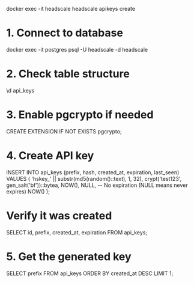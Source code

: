 docker exec -it headscale headscale apikeys create

# 1. Connect to database
docker exec -it postgres psql -U headscale -d headscale

# 2. Check table structure
\d api_keys

# 3. Enable pgcrypto if needed
CREATE EXTENSION IF NOT EXISTS pgcrypto;

# 4. Create API key
INSERT INTO api_keys (prefix, hash, created_at, expiration, last_seen) 
VALUES (
    'hskey_' || substr(md5(random()::text), 1, 32),
    crypt('test123', gen_salt('bf'))::bytea,
    NOW(),
    NULL,  -- No expiration (NULL means never expires)
    NOW()
);

# Verify it was created
SELECT id, prefix, created_at, expiration FROM api_keys;

# 5. Get the generated key
SELECT prefix FROM api_keys ORDER BY created_at DESC LIMIT 1;